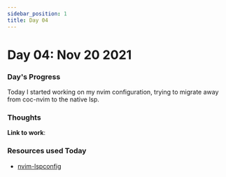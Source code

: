 ```yaml
---
sidebar_position: 1
title: Day 04
---
```

# Day 04: Nov 20 2021

### Day's Progress

Today I started working on my nvim configuration, trying to migrate away from coc-nvim to the native lsp.

### Thoughts

**Link to work**:

### Resources used Today

- [nvim-lspconfig](https://github.com/neovim/nvim-lspconfig/blob/master/doc/server_configurations.md#html)
